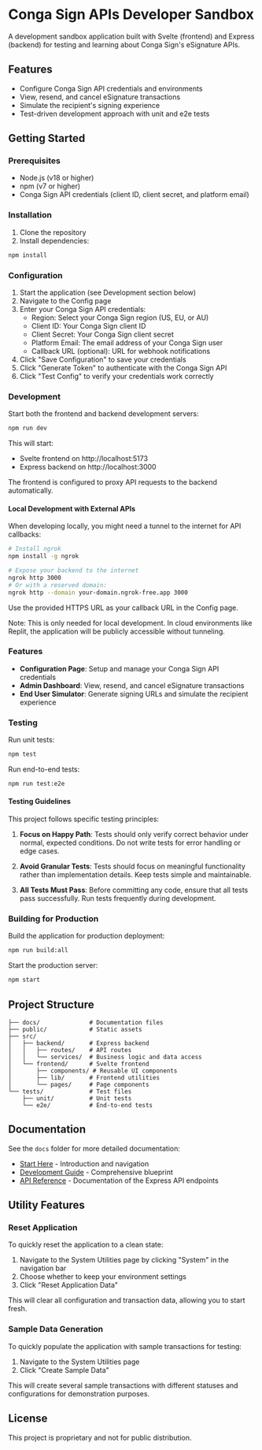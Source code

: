 # Conga Sign APIs Developer Sandbox

A development sandbox application built with Svelte (frontend) and Express (backend) for testing and learning about Conga Sign's eSignature APIs.

## Features

- Configure Conga Sign API credentials and environments
- View, resend, and cancel eSignature transactions
- Simulate the recipient's signing experience
- Test-driven development approach with unit and e2e tests

## Getting Started

### Prerequisites

- Node.js (v18 or higher)
- npm (v7 or higher)
- Conga Sign API credentials (client ID, client secret, and platform email)

### Installation

1. Clone the repository
2. Install dependencies:

```bash
npm install
```

### Configuration

1. Start the application (see Development section below)
2. Navigate to the Config page
3. Enter your Conga Sign API credentials:
   - Region: Select your Conga Sign region (US, EU, or AU)
   - Client ID: Your Conga Sign client ID
   - Client Secret: Your Conga Sign client secret
   - Platform Email: The email address of your Conga Sign user
   - Callback URL (optional): URL for webhook notifications
4. Click "Save Configuration" to save your credentials
5. Click "Generate Token" to authenticate with the Conga Sign API
6. Click "Test Config" to verify your credentials work correctly

### Development

Start both the frontend and backend development servers:

```bash
npm run dev
```

This will start:
- Svelte frontend on http://localhost:5173
- Express backend on http://localhost:3000

The frontend is configured to proxy API requests to the backend automatically.

#### Local Development with External APIs

When developing locally, you might need a tunnel to the internet for API callbacks:

```bash
# Install ngrok
npm install -g ngrok

# Expose your backend to the internet
ngrok http 3000
# Or with a reserved domain:
ngrok http --domain your-domain.ngrok-free.app 3000
```

Use the provided HTTPS URL as your callback URL in the Config page.

Note: This is only needed for local development. In cloud environments like Replit, the application will be publicly accessible without tunneling.

### Features

- **Configuration Page**: Setup and manage your Conga Sign API credentials
- **Admin Dashboard**: View, resend, and cancel eSignature transactions
- **End User Simulator**: Generate signing URLs and simulate the recipient experience

### Testing

Run unit tests:

```bash
npm test
```

Run end-to-end tests:

```bash
npm run test:e2e
```

#### Testing Guidelines

This project follows specific testing principles:

1. **Focus on Happy Path**: Tests should only verify correct behavior under normal, expected conditions. Do not write tests for error handling or edge cases.

2. **Avoid Granular Tests**: Tests should focus on meaningful functionality rather than implementation details. Keep tests simple and maintainable.

3. **All Tests Must Pass**: Before committing any code, ensure that all tests pass successfully. Run tests frequently during development.

### Building for Production

Build the application for production deployment:

```bash
npm run build:all
```

Start the production server:

```bash
npm start
```

## Project Structure

```
├── docs/              # Documentation files
├── public/            # Static assets
├── src/
│   ├── backend/       # Express backend
│   │   ├── routes/    # API routes
│   │   └── services/  # Business logic and data access
│   └── frontend/      # Svelte frontend
│       ├── components/ # Reusable UI components
│       ├── lib/       # Frontend utilities
│       └── pages/     # Page components
└── tests/             # Test files
    ├── unit/          # Unit tests
    └── e2e/           # End-to-end tests
```

## Documentation

See the `docs` folder for more detailed documentation:

- [Start Here](./docs/START_HERE.md) - Introduction and navigation
- [Development Guide](./docs/development-guide.md) - Comprehensive blueprint
- [API Reference](./docs/api-reference.md) - Documentation of the Express API endpoints

## Utility Features

### Reset Application

To quickly reset the application to a clean state:

1. Navigate to the System Utilities page by clicking "System" in the navigation bar
2. Choose whether to keep your environment settings
3. Click "Reset Application Data"

This will clear all configuration and transaction data, allowing you to start fresh.

### Sample Data Generation

To quickly populate the application with sample transactions for testing:

1. Navigate to the System Utilities page
2. Click "Create Sample Data"

This will create several sample transactions with different statuses and configurations for demonstration purposes.

## License

This project is proprietary and not for public distribution.
